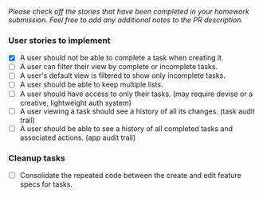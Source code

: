 *Please check off the stories that have been completed in your homework submission. Feel free to add any additional notes to the PR description.*


### User stories to implement
 - [X] A user should not be able to complete a task when creating it.
 - [ ] A user can filter their view by complete or incomplete tasks.
 - [ ] A user's default view is filtered to show only incomplete tasks.
 - [ ] A user should be able to keep multiple lists.
 - [ ] A user should have access to only their tasks. (may require devise or a creative, lightweight auth system)
 - [ ] A user viewing a task should see a history of all its changes. (task audit trail)
 - [ ] A user should be able to see a history of all completed tasks and associated actions. (app audit trail)

### Cleanup tasks
- [ ] Consolidate the repeated code between the create and edit feature specs for tasks.
